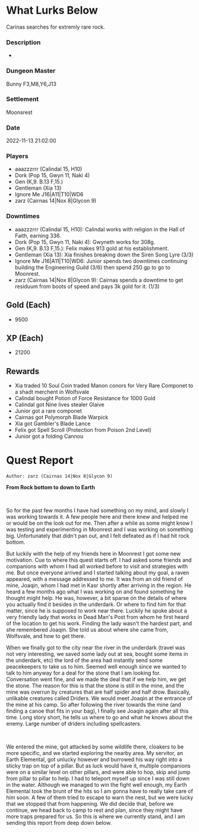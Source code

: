 # What Lurks Below
Carinas searches for extremly rare rock.
### Description
-
### Dungeon Master
Bunny F3,M8,Y6,J13
### Settlement
Moonsrest
### Date
2022-11-13 21:02:00
### Players
* aaazzzrrr (Calindal 15, H10)
* Dork (Pop 15, Gwyn 11, Naki 4)
* Gen (K,9. B.13 F,15.)
* Gentleman (Xia 13)
* Ignore Me J16|A11|T10|WD6
* zarz (Cairnas 14|Nox 8|Glycon 9)
### Downtimes
* aaazzzrrr (Calindal 15, H10): Calindal works with religion in the Hall of Faith, earning 336.
* Dork (Pop 15, Gwyn 11, Naki 4): Gwyneth works for 308g.
* Gen (K,9. B.13 F,15.): Felix makes 913 gold at his establishment.
* Gentleman (Xia 13): Xia finishes breaking down the Siren Song Lyre (3/3)
* Ignore Me J16|A11|T10|WD6: Junior spends two downtimes continuing building the Engineering Guild (3/6) then spend 250 gp to go to Moonrest.
* zarz (Cairnas 14|Nox 8|Glycon 9): Cairnas spends a downtime to get residuum from boots of speed and pays 3k gold for it. (1/3)
## Gold (Each)
* 9500
## XP (Each)
* 21200
## Rewards
* Xia traded 10 Soul Coin traded Manon conors for Very Rare Componet to a shadt merchent in Wolfsvale
* Calindal bought Potion of Force Resistance for 1000 Gold
* Calindal got Nine lives stealer Glaive
* Junior got a rare componet
* Cairnas got Polymorph Blade Warpick
* Xia got Gambler's Blade Lance
* Felix got Spell Scroll (Protection from Poison 2nd Level)
* Junior got a folding Cannou
# Quest Report
`Author: zarz (Cairnas 14|Nox 8|Glycon 9)`


**From Rock bottom to down to Earth**

&nbsp;

So for the past few months I have had something on my mind, and slowly I was working towards it. A few people here and there knew and helped me or would be on the look out for me. Then after a while as some might know I was testing and experimenting in Moonrest and I was working on something big. Unfortunately that didn't pan out, and I felt defeated as if I had hit rock bottom.

But luckily with the help of my friends here in Moonrest I got some new motivation. Cue to where this quest starts off. I had asked some friends and companions with whom I had all worked before to visit and strategies with me. But once everyone arrived and I started talking about my goal, a raven appeared, with a message addressed to me. It was from an old friend of mine, Joaqin, whom I had met in Kasr shortly after arriving in the region. He heard a few months ago what I was working on and found something he thought might help. He was, however, a bit sparse on the details of where you actually find it besides in the underdark. Or where to find him for that matter, since he is supposed to work near there. Luckily he spoke about a very friendly lady that works in Dead Man's Post from whom he first heard of the location to get his work. Finding the lady wasn't the hardest part, and she remembered Joaqin. She told us about where she came from, Wolfsvale, and how to get there.

When we finally got to the city near the river in the underdark (travel was not very interesting, we saved some lady out at sea, bought some items in the underdark, etc) the lord of the area had instantly send some peacekeepers to take us to him. Seemed well enough since we wanted to talk to him anyway for a deal for the stone that I am looking for. Conversation went fine, and we made the deal that if we help him, we get the stone. The reason for this is that the stone is still in the mine, and the mine was overrun by creatures that are half spider and half drow. Basically, unlikable creatures called Driders. We would meet Joaqin at the entrance of the mine at his camp. So after following the river towards the mine (and finding a canoe that fits in your bag), I finally see Joaqin again after all this time. Long story short, he tells us where to go and what he knows about the enemy. Large number of driders including spellcasters. 

&nbsp;

We entered the mine, got attacked by some wildlife there, cloakers to be more specific, and we started exploring the nearby area. My servitor, an Earth Elemental, got unlucky however and burrowed his way right into a sticky trap on top of a pillar. But as luck would have it, multiple companions were on a similar level on other pillars, and were able to hop, skip and jump from pillar to pillar to help. I had to teleport myself up since I was still down in the water. Although we managed to win the fight well enough, my Earth Elemental took the brunt of the hits so I am gonna have to really take care of him soon. A few of them tried to escape to warn the nest, but we were lucky that we stopped that from happening. We did decide that, before we continue, we head back to camp to rest and plan, since they might have more traps prepared for us. So this is where we currently stand, and I am sending this report from deep down below.